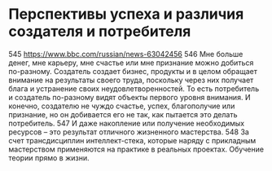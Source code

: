 # Перспективы успеха и различия создателя и потребителя

545 https://www.bbc.com/russian/news-63042456
546 Мне больше денег, мне карьеру, мне счастье или мне признание можно добиться по-разному. Создатель создает бизнес, продукты и в целом обращает внимание на результаты своего труда, поскольку через них получает блага и устранение своих неудовлетворенностей. То есть потребитель и создатель по-разному видят объекты первого уровня внимания. И конечно, создателю не чуждо счастье, успех, благополучие или признание, но он добивается его не так, как пытается это делать потребитель.
547 И даже накопление или получение необходимых ресурсов – это результат отличного жизненного мастерства.
548 За счет трансдисциплин интеллект-стека, которые наряду с прикладным мастерством применяются на практике в реальных проектах. Обучение теории прямо в жизни.
